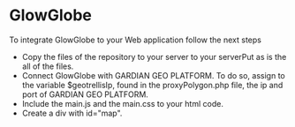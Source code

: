 # GlowGlobe

To integrate GlowGlobe to your Web application follow the next steps

  - Copy the files of the repository to your server to your serverPut as is the all of the files. 
  - Connect GlowGlobe with GARDIAN GEO PLATFORM. To do so, assign to the variable $geotrellisIp, found in the proxyPolygon.php file, the ip and port of GARDIAN GEO PLATFORM.
  - Include the main.js and the main.css to your html code. 
  - Create a div with id="map". 
